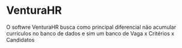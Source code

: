 # VenturaHR
O softwre VenturaHR busca como principal diferencial não acumular curriculos no banco de dados e sim um banco de Vaga x Critérios x Candidatos
